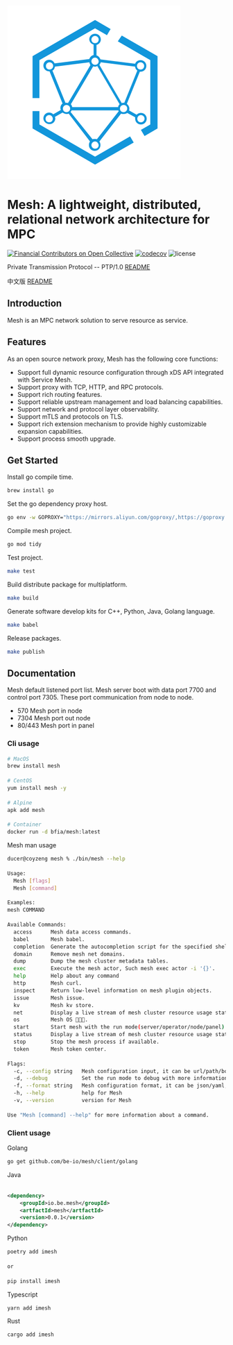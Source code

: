 ![logo](./LOGO.svg)

# Mesh: A lightweight, distributed, relational network architecture for MPC

[![Financial Contributors on Open Collective](https://opencollective.com/babel/all/badge.svg?label=financial+contributors)](https://opencollective.com/babel) [![codecov](https://codecov.io/gh/babel/babel/branch/master/graph/badge.svg)](https://codecov.io/gh/babel/babel)
![license](https://img.shields.io/github/license/ducesoft/babel.svg)

Private Transmission Protocol -- PTP/1.0 [README](specifications/api/Specifications_CN.md)

中文版 [README](README_CN.md)

## Introduction

Mesh is an MPC network solution to serve resource as service.

## Features

As an open source network proxy, Mesh has the following core functions:

* Support full dynamic resource configuration through xDS API integrated with Service Mesh.
* Support proxy with TCP, HTTP, and RPC protocols.
* Support rich routing features.
* Support reliable upstream management and load balancing capabilities.
* Support network and protocol layer observability.
* Support mTLS and protocols on TLS.
* Support rich extension mechanism to provide highly customizable expansion capabilities.
* Support process smooth upgrade.

## Get Started

Install go compile time.

```bash
brew install go
```

Set the go dependency proxy host.

```bash
go env -w GOPROXY="https://mirrors.aliyun.com/goproxy/,https://goproxy.cn,https://goproxy.io,https://proxy.golang.org,direct"
```

Compile mesh project.

```bash
go mod tidy
```

Test project.

```bash
make test
```

Build distribute package for multiplatform.

```bash
make build
```

Generate software develop kits for C++, Python, Java, Golang language.

```bash
make babel
```

Release packages.

```bash
make publish
```

## Documentation

Mesh default listened port list. Mesh server boot with data port 7700 and control port 7305. These port communication
from node to node.

* 570 Mesh port in node
* 7304 Mesh port out node
* 80/443 Mesh port in panel

### Cli usage

```bash
# MacOS
brew install mesh

# CentOS
yum install mesh -y

# Alpine
apk add mesh

# Container
docker run -d bfia/mesh:latest
```

Mesh man usage

```bash
ducer@coyzeng mesh % ./bin/mesh --help

Usage:
  Mesh [flags]
  Mesh [command]

Examples:
mesh COMMAND

Available Commands:
  access      Mesh data access commands.
  babel       Mesh babel.
  completion  Generate the autocompletion script for the specified shell
  domain      Remove mesh net domains.
  dump        Dump the mesh cluster metadata tables.
  exec        Execute the mesh actor, Such mesh exec actor -i '{}'.
  help        Help about any command
  http        Mesh curl.
  inspect     Return low-level information on mesh plugin objects.
  issue       Mesh issue.
  kv          Mesh kv store.
  net         Display a live stream of mesh cluster resource usage statistics.
  os          Mesh OS 🚀🚀🚀.
  start       Start mesh with the run mode(server/operator/node/panel).
  status      Display a live stream of mesh cluster resource usage statistics.
  stop        Stop the mesh process if available.
  token       Mesh token center.

Flags:
  -c, --config string   Mesh configuration input, it can be url/path/body, default is {}. (default "{}")
  -d, --debug           Set the run mode to debug with more information.
  -f, --format string   Mesh configuration format, it can be json/yaml, default is yaml. (default "yaml")
  -h, --help            help for Mesh
  -v, --version         version for Mesh

Use "Mesh [command] --help" for more information about a command.
```

### Client usage

Golang

```bash
go get github.com/be-io/mesh/client/golang
```

Java

```xml

<dependency>
    <groupId>io.be.mesh</groupId>
    <artfactId>mesh</artfactId>
    <version>0.0.1</version>
</dependency>
```

Python

```bash
poetry add imesh

or

pip install imesh
```

Typescript

```bash
yarn add imesh
```

Rust

```bash
cargo add imesh
```
